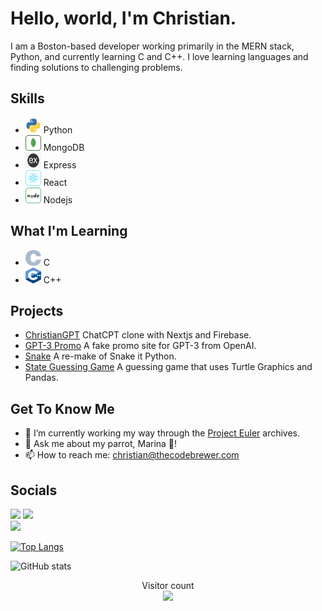 # Hello, world, I'm Christian.

I am a Boston-based developer working primarily in the MERN stack, Python, and currently learning C and C++. I love learning languages and finding solutions to challenging problems. 

## Skills
- <a href="https://www.python.org/"><img src="https://raw.githubusercontent.com/christian-the-brewer/christian-the-brewer/e9aec9d8763ee545b8b6988cffc3775d400530f3/python-svgrepo-com(1).svg" width="25" height="25" alt="Python logo" /></a> Python
- <a href="https://www.mongodb.com/"><img src="https://raw.githubusercontent.com/christian-the-brewer/christian-the-brewer/23a61e6ee466d53fdbbbd69e6aa0675128d45254/mongodb.svg" width="25" height="25" alt="MongoDB logo" /></a> MongoDB
- <a href="https://expressjs.com/en/guide/routing.html"><img src="https://github.com/christian-the-brewer/christian-the-brewer/blob/main/express-js-icon-12-1704235696.jpeg?raw=true" width="25" height="25" alt="Express logo" /></a> Express
- <a href="https://reactjs.org/"><img src="https://raw.githubusercontent.com/christian-the-brewer/christian-the-brewer/5448884dff1fe89624d5683fcdce6e89e4411bd4/react-svgrepo-com(1).svg" width="25" height="25" alt="React logo" /></a> React
- <a href="https://nodejs.org/en/"><img src="https://raw.githubusercontent.com/christian-the-brewer/christian-the-brewer/5448884dff1fe89624d5683fcdce6e89e4411bd4/nodejs-svgrepo-com.svg" width="25" height="25" alt="Node logo" /></a> Nodejs

## What I'm Learning
<!-- - <a href="https://www.rust-lang.org/"><img src="https://raw.githubusercontent.com/christian-the-brewer/christian-the-brewer/24a697c8852adfe8f14625f50389f20142d44dcb/rust.svg" width="25" height="25" alt="Rust logo" /></a> Rust -->
- <a href="https://en.wikipedia.org/wiki/C_(programming_language)"><img src="https://github.com/christian-the-brewer/christian-the-brewer/blob/main/The_C_Programming_Language_logo.svg.png" width="25" height="25" alt="C logo" /></a> C
- <a href="https://isocpp.org/"><img src="https://github.com/christian-the-brewer/christian-the-brewer/blob/main/c++_logo.png?raw=true" width="25" height="25" alt="C++ logo" /></a> C++


## Projects
- [ChristianGPT](https://next-ljcskhipd-christian-the-brewer.vercel.app/) ChatCPT clone with Nextjs and Firebase.
- [GPT-3 Promo](https://christian-the-brewer.github.io/gpt3_site/#wgpt3) A fake promo site for GPT-3 from OpenAI. 
- [Snake](https://github.com/christian-the-brewer/snake_in_python) A re-make of Snake it Python.
- [State Guessing Game](https://github.com/christian-the-brewer/turtle_state_quiz) A guessing game that uses Turtle Graphics and Pandas.

## Get To Know Me
- 🔭 I’m currently working my way through the [Project Euler](https://projecteuler.net/archives) archives.
- 💬 Ask me about my parrot, Marina 🦜!
- 📫 How to reach me: christian@thecodebrewer.com

## Socials
<!-- <a href="https://www.linkedin.com/in/christianbrewer/" target="_blank" rel="noreferrer"><img
src="https://img.shields.io/linkedin/connect/christianbrewer?logo=linkedin&style=for-the-badge&color=0891b2&labelColor=1c1917"
/></a> -->
<a href="https://www.twitter.com/the_code_brewer" target="_blank" rel="noreferrer"><img
src="https://img.shields.io/twitter/follow/the_code_brewer?logo=twitter&style=for-the-badge&color=0891b2&labelColor=1c1917"
/></a><span>  </span><a href="https://www.github.com/christian-the-brewer" target="_blank" rel="noreferrer"><img
src="https://img.shields.io/github/followers/christian-the-brewer?logo=github&style=for-the-badge&color=0891b2&labelColor=1c1917" /></a><br>
<a href="https://www.codewars.com/users/christian-the-brewer" target="_blank" rel="noreferrer"><img src="https://www.codewars.com/users/christian-the-brewer/badges/large"></a>

[![Top Langs](https://github-readme-stats.vercel.app/api/top-langs/?username=christian-the-brewer&langs_count=8)](https://github.com/christian-the-brewer/github-readme-stats)
<!-- [![My GitHub Language Stats](https://github-readme-stats.vercel.app/api/top-langs/?username=christan-the-brewer&langs_count=5)]() -->
<!-- [![Top Langs](https://github-readme-stats.vercel.app/api/top-langs/?username=christan-the-brewer)](https://github.com/anuraghazra/github-readme-stats) -->

![GitHub stats](https://github-readme-stats.vercel.app/api?username=christian-the-brewer&show_icons=true)  

<p align="center"> 
  Visitor count<br>
  <img src="https://profile-counter.glitch.me/christian-the-brewer/count.svg" />
</p>
<!--
**christian-the-brewer/christian-the-brewer** is a ✨ _special_ ✨ repository because its `README.md` (this file) appears on your GitHub profile. 

Here are some ideas to get you started:

- 🔭 I’m currently working on ...
- 🌱 I’m currently learning ...
- 👯 I’m looking to collaborate on ...
- 🤔 I’m looking for help with ...
- 💬 Ask me about ...
- 📫 How to reach me: ...
- 😄 Pronouns: ...
- ⚡ Fun fact: ...
-->
